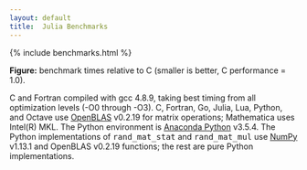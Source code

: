 ```yaml
---
layout: default
title:  Julia Benchmarks
---
```


<div class="figure">
<div class="cs-benchmark-table">
{% include benchmarks.html %}
<p class="caption"><b>Figure:</b>
benchmark times relative to C (smaller is better, C performance = 1.0).
</p>
<p class="note">
C and Fortran compiled with gcc 4.8.9, taking best timing from all optimization levels (-O0 through -O3).
C, Fortran, Go, Julia, Lua, Python, and Octave use <a href="https://github.com/xianyi/OpenBLAS">OpenBLAS</a> v0.2.19
for matrix operations; Mathematica uses Intel(R) MKL.
The Python environment is <a href="https://anaconda.org/anaconda/python">Anaconda Python</a> v3.5.4.
The Python implementations of <tt>rand_mat_stat</tt> and <tt>rand_mat_mul</tt> use <a href="http://www.numpy.org/">NumPy</a> v1.13.1 and OpenBLAS v0.2.19 functions; the rest are pure Python implementations. 
</p>
</div>
